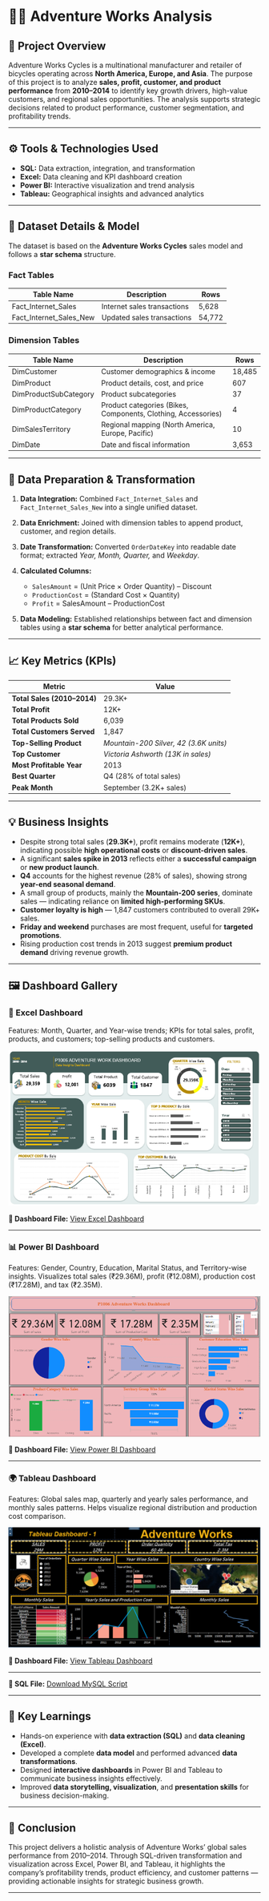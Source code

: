 # 🚴‍♀️ Adventure Works Analysis

## 📘 Project Overview

Adventure Works Cycles is a multinational manufacturer and retailer of bicycles operating across **North America, Europe, and Asia**.
The purpose of this project is to analyze **sales, profit, customer, and product performance** from **2010–2014** to identify key growth drivers, high-value customers, and regional sales opportunities.
The analysis supports strategic decisions related to product performance, customer segmentation, and profitability trends.

---

## ⚙️ Tools & Technologies Used

* **SQL:** Data extraction, integration, and transformation
* **Excel:** Data cleaning and KPI dashboard creation
* **Power BI:** Interactive visualization and trend analysis
* **Tableau:** Geographical insights and advanced analytics

---

## 🧩 Dataset Details & Model

The dataset is based on the **Adventure Works Cycles** sales model and follows a **star schema** structure.

### Fact Tables

| Table Name              | Description                 | Rows   |
| ----------------------- | --------------------------- | ------ |
| Fact_Internet_Sales     | Internet sales transactions | 5,628  |
| Fact_Internet_Sales_New | Updated sales transactions  | 54,772 |

### Dimension Tables

| Table Name            | Description                                                   | Rows   |
| --------------------- | ------------------------------------------------------------- | ------ |
| DimCustomer           | Customer demographics & income                                | 18,485 |
| DimProduct            | Product details, cost, and price                              | 607    |
| DimProductSubCategory | Product subcategories                                         | 37     |
| DimProductCategory    | Product categories (Bikes, Components, Clothing, Accessories) | 4      |
| DimSalesTerritory     | Regional mapping (North America, Europe, Pacific)             | 10     |
| DimDate               | Date and fiscal information                                   | 3,653  |

---

## 🧹 Data Preparation & Transformation

1. **Data Integration:** Combined `Fact_Internet_Sales` and `Fact_Internet_Sales_New` into a single unified dataset.
2. **Data Enrichment:** Joined with dimension tables to append product, customer, and region details.
3. **Date Transformation:** Converted `OrderDateKey` into readable date format; extracted *Year, Month, Quarter,* and *Weekday*.
4. **Calculated Columns:**

   * `SalesAmount` = (Unit Price × Order Quantity) – Discount
   * `ProductionCost` = (Standard Cost × Quantity)
   * `Profit` = SalesAmount – ProductionCost
5. **Data Modeling:** Established relationships between fact and dimension tables using a **star schema** for better analytical performance.

---

## 📈 Key Metrics (KPIs)

| Metric                      | Value                                  |
| --------------------------- | -------------------------------------- |
| **Total Sales (2010–2014)** | 29.3K+                                 |
| **Total Profit**            | 12K+                                   |
| **Total Products Sold**     | 6,039                                  |
| **Total Customers Served**  | 1,847                                  |
| **Top-Selling Product**     | *Mountain-200 Silver, 42 (3.6K units)* |
| **Top Customer**            | *Victoria Ashworth (13K in sales)*     |
| **Most Profitable Year**    | 2013                                   |
| **Best Quarter**            | Q4 (28% of total sales)                |
| **Peak Month**              | September (3.2K+ sales)                |

---

## 💡 Business Insights

* Despite strong total sales (**29.3K+**), profit remains moderate (**12K+**), indicating possible **high operational costs** or **discount-driven sales**.
* A significant **sales spike in 2013** reflects either a **successful campaign** or **new product launch**.
* **Q4** accounts for the highest revenue (28% of sales), showing strong **year-end seasonal demand**.
* A small group of products, mainly the **Mountain-200 series**, dominate sales — indicating reliance on **limited high-performing SKUs**.
* **Customer loyalty is high** — 1,847 customers contributed to overall 29K+ sales.
* **Friday and weekend** purchases are most frequent, useful for **targeted promotions**.
* Rising production cost trends in 2013 suggest **premium product demand** driving revenue growth.

---

## 🖼️ Dashboard Gallery

### 🧾 Excel Dashboard

Features: Month, Quarter, and Year-wise trends; KPIs for total sales, profit, products, and customers; top-selling products and customers.

![Excel Dashboard](dashboard1.png)

**📂 Dashboard File:** [View Excel Dashboard](dashboard1.png)

---

### 📊 Power BI Dashboard

Features: Gender, Country, Education, Marital Status, and Territory-wise insights.
Visualizes total sales (₹29.36M), profit (₹12.08M), production cost (₹17.28M), and tax (₹2.35M).

![Power BI Dashboard](dashboard2.png)

**📂 Dashboard File:** [View Power BI Dashboard](dashboard2.png)

---

### 🌍 Tableau Dashboard

Features: Global sales map, quarterly and yearly sales performance, and monthly sales patterns.
Helps visualize regional distribution and production cost comparison.

![Tableau Dashboard](dashboard3.png)

**📂 Dashboard File:** [View Tableau Dashboard](dashboard3.png)

---

**🧾 SQL File:** [Download MySQL Script](https://github.com/Poonamgade73/Data-Analytics-Portfolio/blob/main/AdventureWorks-Analysis/AdventureWorksAnalysis.sql)

---

## 🧠 Key Learnings

* Hands-on experience with **data extraction (SQL)** and **data cleaning (Excel)**.
* Developed a complete **data model** and performed advanced **data transformations**.
* Designed **interactive dashboards** in Power BI and Tableau to communicate business insights effectively.
* Improved **data storytelling, visualization**, and **presentation skills** for business decision-making.

---

## 🏁 Conclusion

This project delivers a holistic analysis of Adventure Works’ global sales performance from 2010–2014.
Through SQL-driven transformation and visualization across Excel, Power BI, and Tableau, it highlights the company’s profitability trends, product efficiency, and customer patterns — providing actionable insights for strategic business growth.

---

